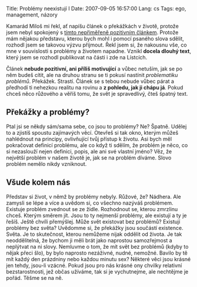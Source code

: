 Title: Problémy neexistují I
Date: 2007-09-05 16:57:00
Lang: cs
Tags: ego, management, názory

Kamarád Miloš mi řekl, ať napíšu článek o překážkách v životě, protože jsem nebyl spokojený s [tímto nepřiměřeně pozitivním článkem](http://dreamlife.cz/svet-uspesnych/article.php?id=341). Protože mám nějakou představu, kterou bych mohl i pomocí psaného slova sdělit, rozhodl jsem se takovou výzvu přijmout.
Řekl jsem si, že nakousnu vše, co mne v souvislosti s problémy a životem napadne. Vznikl **docela dlouhý text**, který jsem se rozhodl publikovat na části i zde na Lístcích.

Článek **nebude pozitivní, ani příliš motivující** a vůbec netuším, jak se po něm budeš cítit, ale na druhou stranu se ti pokusí nastínit *problematiku problémů*. Překážek. Strastí. Článek se s tebou nebude vůbec párat a předhodí ti nehezkou realitu na rovinu a **z pohledu, jak ji chápu já**. Pokud chceš něco růžového a věříš tomu, že svět je spravedlivý, čteš špatný text.

## Překážky a problémy?

Ptal jsi se někdy sám/sama sebe, co jsou to problémy? Ne? Špatně. Udělej to a zjistíš spoustu zajímavých věcí. Otevřeš si tak okno, kterým můžeš nahlédnout na principy, ovlivňující tvůj přístup k životu.
Asi bych měl pokračovat definicí problému, ale co když ti sdělím, že problém je něco, co si nezaslouží nejen definici, popis, ale ani své vlastní jméno? Věz, že největší problém v našem životě je, jak se na problém díváme. Slovo problém nemělo nikdy vzniknout.

## Všude kolem nás

Představ si život, v němž by problémy nebyly. Růžové, že? Nádhera. Ale zamysli se lépe a více a uvědom si, co všechno nazýváš problémem. Existuje problém zvednout se ze židle. Rozhodnout se, kterou zmrzlinu chceš. Kterým směrem jít. Jsou to ty nejmenší problémy, ale existují a ty je řešíš. Ještě chvíli přemýšlej. Může svět existovat bez problémů? Existují problémy bez světa?
Uvědomme si, že překážky jsou součástí existence. Světa. Je to skutečnost, kterou nemůžeme nijak oddělit od života. Je tak neoddělitelná, že bychom ji měli brát jako naprostou samozřejmost a neplýtvat na ni slovy. Nemluvme o tom, že mít svět bez problémů (kdyby to nějak přeci šlo), by bylo naprosto nezáživné, nudné, nemožné. Bavilo by tě mít každý den prázdniny nebo každou minutu sex? Některé věci jsou krásné jen tehdy, jsou-li vzácné. Pokud jsou pro nás krásné ony chvilky relativní bezstarostnosti, jež občas užíváme, tak si je vychutnejme, ale nechtějme je pořád. Těšme se
na ně.
